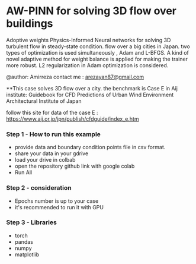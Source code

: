 # AW-PINN for solving 3D flow over buildings
Adoptive weights Physics-Informed Neural networks for solving 3D turbulent flow in steady-state condition. flow over a big cities in Japan.
two types of optimization is used simultaneously , Adam and L-BFGS. A kind of novel adaptive method for weight balance is applied for making the trainer more robust.
L2 regularization in Adam optimization is considered. 

@author: Amirreza
contact me : arezayan87@gmail.com

**This case solves 3D flow over a city.
the benchmark is Case E in Aij institute:
    Guidebook for CFD Predictions
    of Urban Wind Environment
    Architectural Institute of Japan

follow this site for data of the case E : 
https://www.aij.or.jp/jpn/publish/cfdguide/index_e.htm




### Step 1 - How to run this example
* provide data and boundary condition points file in csv format.
* share your data in your gdrive
* load your drive in colbab
* open the repository github link with google colab
* Run All

### Step 2 - consideration
* Epochs number is up to your case
* it's recommended to run it with GPU 

### Step 3 - Libraries
* torch
* pandas
* numpy
* matplotlib

